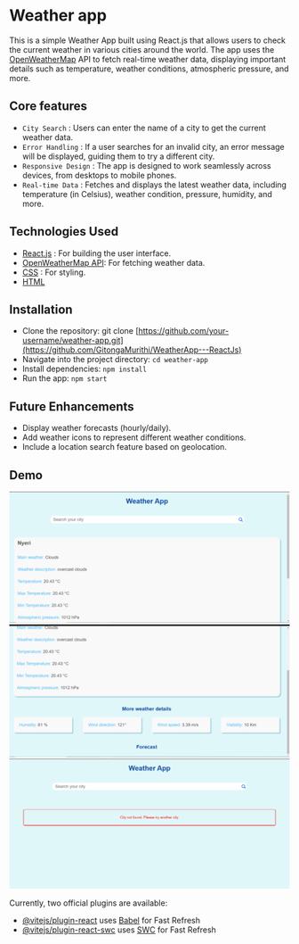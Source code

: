 # Weather app

This is a simple Weather App built using React.js that allows users to check the current weather in various cities around the world. The app uses the 
[OpenWeatherMap](https://openweathermap.org/) API to fetch real-time weather data, displaying important details such as temperature, weather conditions, atmospheric pressure, and more.

## Core features
- `City Search` : Users can enter the name of a city to get the current weather data.
- `Error Handling` : If a user searches for an invalid city, an error message will be displayed, guiding them to try a different city.
- `Responsive Design` : The app is designed to work seamlessly across devices, from desktops to mobile phones.
- `Real-time Data` : Fetches and displays the latest weather data, including temperature (in Celsius), weather condition, pressure, humidity, and more.

## Technologies Used
- [React.js](https://react.dev/) : For building the user interface.
- [OpenWeatherMap API](https://openweathermap.org/): For fetching weather data.
- [CSS](https://www.w3schools.com/css/) : For styling.
- [HTML](https://www.w3schools.com/html/)

## Installation
- Clone the repository: git clone [https://github.com/your-username/weather-app.git](https://github.com/GitongaMurithi/WeatherApp---ReactJs)
- Navigate into the project directory: `cd weather-app`
- Install dependencies: `npm install`
- Run the app: `npm start`

## Future Enhancements
* Display weather forecasts (hourly/daily).
* Add weather icons to represent different weather conditions.
* Include a location search feature based on geolocation.

## Demo
![](https://github.com/GitongaMurithi/WeatherApp---ReactJs/blob/main/src/assets/Screenshot%20(153).png)
![](https://github.com/GitongaMurithi/WeatherApp---ReactJs/blob/main/src/assets/Screenshot%20(154).png)
![](https://github.com/GitongaMurithi/WeatherApp---ReactJs/blob/main/src/assets/Screenshot%20(155).png)

Currently, two official plugins are available:

- [@vitejs/plugin-react](https://github.com/vitejs/vite-plugin-react/blob/main/packages/plugin-react/README.md) uses [Babel](https://babeljs.io/) for Fast Refresh
- [@vitejs/plugin-react-swc](https://github.com/vitejs/vite-plugin-react-swc) uses [SWC](https://swc.rs/) for Fast Refresh
